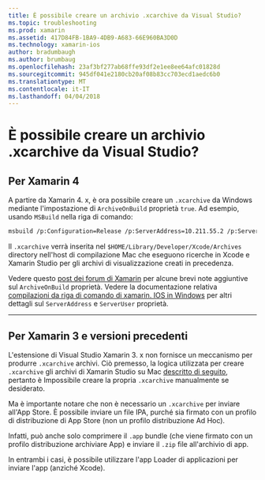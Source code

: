 ```yaml
---
title: È possibile creare un archivio .xcarchive da Visual Studio?
ms.topic: troubleshooting
ms.prod: xamarin
ms.assetid: 417D84FB-1BA9-4DB9-A683-66E960BA3D0D
ms.technology: xamarin-ios
author: bradumbaugh
ms.author: brumbaug
ms.openlocfilehash: 23af3bf277ab68ffe93df2e1ee8ee64afc01828d
ms.sourcegitcommit: 945df041e2180cb20af08b83cc703ecd1aedc6b0
ms.translationtype: MT
ms.contentlocale: it-IT
ms.lasthandoff: 04/04/2018
---
```

# <a name="is-it-possible-to-create-a-xcarchive-archive-from-visual-studio"></a>È possibile creare un archivio .xcarchive da Visual Studio?

## <a name="for-xamarin-4"></a>Per Xamarin 4

A partire da Xamarin 4. x, è ora possibile creare un `.xcarchive` da Windows mediante l'impostazione di `ArchiveOnBuild` proprietà `true`. Ad esempio, usando `MSBuild` nella riga di comando:

```bash
msbuild /p:Configuration=Release /p:ServerAddress=10.211.55.2 /p:ServerUser=xamUser /p:Platform=iPhone /p:ArchiveOnBuild=true /t:"Build" MyProject.csproj
```

Il `.xcarchive` verrà inserita nel `$HOME/Library/Developer/Xcode/Archives` directory nell'host di compilazione Mac che eseguono ricerche in Xcode e Xamarin Studio per gli archivi di visualizzazione creati in precedenza.

Vedere questo [post dei forum di Xamarin](https://forums.xamarin.com/discussion/comment/156635/#Comment_156635) per alcune brevi note aggiuntive sul `ArchiveOnBuild` proprietà. Vedere la documentazione relativa [compilazioni da riga di comando di xamarin. IOS in Windows](~/ios/get-started/installation/windows/connecting-to-mac/index.md) per altri dettagli sul `ServerAddress` e `ServerUser` proprietà.

* * *

## <a name="for-xamarin-3-and-earlier"></a>Per Xamarin 3 e versioni precedenti

L'estensione di Visual Studio Xamarin 3. x non fornisce un meccanismo per produrre `.xcarchive` archivi. Ciò premesso, la logica utilizzata per creare `.xcarchive` gli archivi di Xamarin Studio su Mac [descritto di seguito](https://bugzilla.xamarin.com/show_bug.cgi?id=35#c5), pertanto è Impossibile creare la propria `.xcarchive` manualmente se desiderato.

Ma è importante notare che non è necessario un `.xcarchive` per inviare all'App Store. È possibile inviare un file IPA, purché sia firmato con un profilo di distribuzione di App Store (non un profilo distribuzione Ad Hoc).

Infatti, può anche solo comprimere il `.app` bundle (che viene firmato con un profilo distribuzione archiviare App) e inviare il `.zip` file all'archivio di app.

In entrambi i casi, è possibile utilizzare l'app Loader di applicazioni per inviare l'app (anziché Xcode).

